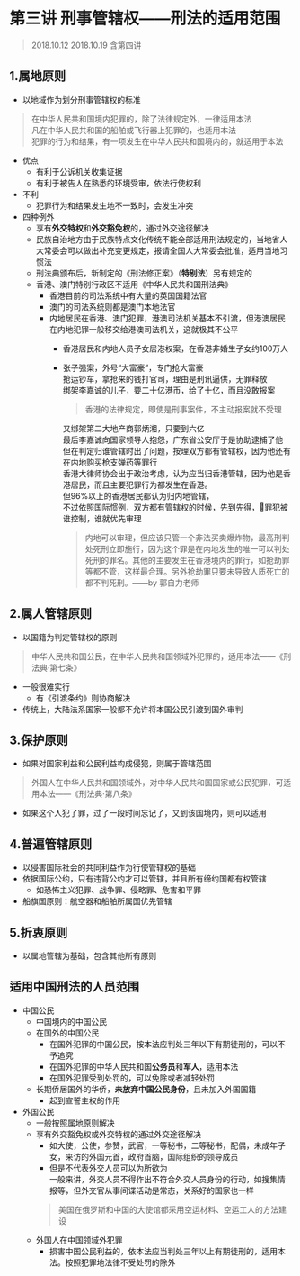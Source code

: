 # 第三讲 刑事管辖权——刑法的适用范围
> 2018.10.12 2018.10.19 含第四讲
## 1.属地原则 
* 以地域作为划分刑事管辖权的标准
> 在中华人民共和国境内犯罪的，除了法律规定外，一律适用本法  
> 凡在中华人民共和国的船舶或飞行器上犯罪的，也适用本法  
> 犯罪的行为和结果，有一项发生在中华人民共和国境内的，就适用于本法
* 优点
	* 有利于公诉机关收集证据
	* 有利于被告人在熟悉的环境受审，依法行使权利
* 不利
	* 犯罪行为和结果发生地不一致时，会发生冲突
* 四种例外
	* 享有**外交特权**和**外交豁免权**的，通过外交途径解决
	* 民族自治地方由于民族特点文化传统不能全部适用刑法规定的，当地省人大常委会可以做出补充变更规定，报请全国人大常委会批准，适用当地习惯法
	* 刑法典颁布后，新制定的《刑法修正案》（**特别法**）另有规定的
	* 香港、澳门特别行政区不适用《中华人民共和国刑法典》
		* 香港目前的司法系统中有大量的英国国籍法官  
		* 澳门的司法系统则都是澳门本地法官
		* 内地居民在香港、澳门犯罪，港澳司法机关基本不引渡，但港澳居民在内地犯罪一般移交给港澳司法机关，这就极其不公平
			* 香港居民和内地人员子女居港权案，在香港非婚生子女约100万人
			* 张子强案，外号“大富豪”，专门抢大富豪  
				抢运钞车，拿抢来的钱打官司，理由是刑讯逼供，无罪释放  
				绑架李嘉诚的儿子，要二十亿港币，给了十亿，而且没敢报案  
				> 香港的法律规定，即使是刑事案件，不主动报案就不受理  
				
				又绑架第二大地产商郭炳湘，只要到六亿  
				最后李嘉诚向国家领导人抱怨，广东省公安厅于是协助逮捕了他  
				但在判定归谁管辖时出了问题，按理双方都有管辖权，因为他还有在内地购买枪支弹药等罪行    
				香港大律师协会出于政治考虑，认为应当归香港管辖，因为他是香港居民，而且主要犯罪行为都发生在香港。  
				但96%以上的香港居民都认为归内地管辖，  
				不过依照国际惯例，双方都有管辖权的时候，先到先得，罪犯被谁控制，谁就优先审理  
				> 内地可以审理，但应该只管一个非法买卖爆炸物，最高刑判处死刑立即施行，因为这个罪是在内地发生的唯一可以判处死刑的罪名。其他的主要发生在香港境内的罪行，如抢劫罪等都不管，这样最合理。另外抢劫罪只要未导致人质死亡的都不判死刑。——by 郭自力老师


## 2.属人管辖原则
* 以国籍为判定管辖权的原则
> 中华人民共和国公民，在中华人民共和国领域外犯罪的，适用本法——《刑法典·第七条》
* 一般很难实行
	* 有《引渡条约》则协商解决
* 传统上，大陆法系国家一般都不允许将本国公民引渡到国外审判

## 3.保护原则
* 如果对国家利益和公民利益构成侵犯，则属于管辖范围
> 外国人在中华人民共和国领域外，对中华人民共和国国家或公民犯罪，可适用本法——《刑法典·第八条》
* 如果这个人犯了罪，过了一段时间忘记了，又到该国境内，则可以适用

## 4.普遍管辖原则
* 以侵害国际社会的共同利益作为行使管辖权的基础
* 依据国际公约，只有违背公约才可以管辖，并且所有缔约国都有权管辖
	* 如恐怖主义犯罪、战争罪、侵略罪、危害和平罪
* 船旗国原则：航空器和船舶所属国优先管辖

## 5.折衷原则
* 以属地管辖为基础，包含其他所有原则

## 适用中国刑法的人员范围
* 中国公民
	* 中国境内的中国公民
	* 在国外的中国公民
		* 在国外犯罪的中国公民，按本法应判处三年以下有期徒刑的，可以不予追究
		* 在国外犯罪的中华人民共和国**公务员**和**军人**，适用本法
		* 在国外犯罪受到处罚的，可以免除或者减轻处罚
	* 长期侨居国外的华侨，**未放弃中国公民身份**，且未加入外国国籍  
		* 起到宣誓主权的作用
* 外国公民
	* 一般按照属地原则解决
	* 享有外交豁免权或外交特权的通过外交途径解决  
		* 如大使，公使，参赞，武官，一等秘书，二等秘书，配偶，未成年子女，来访的外国元首，政府首脑，国际组织的领导成员
		* 但是不代表外交人员可以为所欲为  
			一般来讲，外交人员不得作出不符合外交人员身份的行动，如搜集情报等，但外交官从事间谍活动是常态，关系好的国家也一样  
		> 美国在俄罗斯和中国的大使馆都采用空运材料、空运工人的方法建设
	* 外国人在中国领域外犯罪  
		* 损害中国公民利益的，依本法应当判处三年以上有期徒刑的，适用本法。按照犯罪地法律不受处罚的除外

